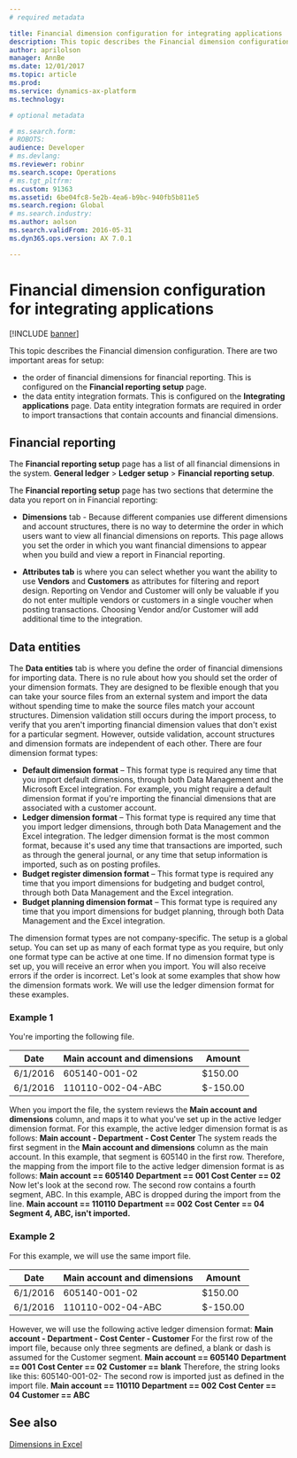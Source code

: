 ```yaml
---
# required metadata

title: Financial dimension configuration for integrating applications
description: This topic describes the Financial dimension configuration for integrating applications page. This page contains two important areas for setup, the order of financial dimensions for financial reporting and the data entity integration formats. Data entity integration formats are required in order to import transactions that contain accounts and financial dimensions.
author: aprilolson
manager: AnnBe
ms.date: 12/01/2017
ms.topic: article
ms.prod: 
ms.service: dynamics-ax-platform
ms.technology: 

# optional metadata

# ms.search.form: 
# ROBOTS: 
audience: Developer
# ms.devlang: 
ms.reviewer: robinr
ms.search.scope: Operations
# ms.tgt_pltfrm: 
ms.custom: 91363
ms.assetid: 6be04fc8-5e2b-4ea6-b9bc-940fb5b811e5
ms.search.region: Global
# ms.search.industry: 
ms.author: aolson
ms.search.validFrom: 2016-05-31
ms.dyn365.ops.version: AX 7.0.1

---
```


# Financial dimension configuration for integrating applications

[!INCLUDE [banner](../includes/banner.md)]

This topic describes the Financial dimension configuration. There are two important areas for setup: 
- the order of financial dimensions for financial reporting. This is configured on the **Financial reporting setup** page. 
- the data entity integration formats. This is configured on the **Integrating applications** page. Data entity integration formats are required in order to import transactions that contain accounts and financial dimensions.

Financial reporting
-------------------

The **Financial reporting setup** page has a list of all financial dimensions in the system. **General ledger** > **Ledger setup** > **Financial reporting setup**.  

The **Financial reporting setup** page has two sections that determine the data you report on in Financial reporting:
 - **Dimensions** tab - Because different companies use different dimensions and account structures, there is no way to determine the order in which users want to view all financial dimensions on reports. This page allows you set the order in which you want financial dimensions to appear when you build and view a report in Financial reporting. 

 - **Attributes tab** is where you can select whether you want the ability to use **Vendors** and **Customers** as attributes for filtering and report design. Reporting on Vendor and Customer will only be valuable if you do not enter multiple vendors or customers in a single voucher when posting transactions. Choosing Vendor and/or Customer will add additional time to the integration.  

## Data entities
The **Data entities** tab is where you define the order of financial dimensions for importing data. There is no rule about how you should set the order of your dimension formats. They are designed to be flexible enough that you can take your source files from an external system and import the data without spending time to make the source files match your account structures. Dimension validation still occurs during the import process, to verify that you aren't importing financial dimension values that don't exist for a particular segment. However, outside validation, account structures and dimension formats are independent of each other. There are four dimension format types:

-   **Default dimension format** – This format type is required any time that you import default dimensions, through both Data Management and the Microsoft Excel integration. For example, you might require a default dimension format if you're importing the financial dimensions that are associated with a customer account.
-   **Ledger dimension format** – This format type is required any time that you import ledger dimensions, through both Data Management and the Excel integration. The ledger dimension format is the most common format, because it's used any time that transactions are imported, such as through the general journal, or any time that setup information is imported, such as on posting profiles.
-   **Budget register dimension format** – This format type is required any time that you import dimensions for budgeting and budget control, through both Data Management and the Excel integration.
-   **Budget planning dimension format** – This format type is required any time that you import dimensions for budget planning, through both Data Management and the Excel integration.

The dimension format types are not company-specific. The setup is a global setup. You can set up as many of each format type as you require, but only one format type can be active at one time. If no dimension format type is set up, you will receive an error when you import. You will also receive errors if the order is incorrect. Let's look at some examples that show how the dimension formats work. We will use the ledger dimension format for these examples.

### Example 1

You're importing the following file.

| Date     | Main account and dimensions | Amount   |
|----------|-----------------------------|----------|
| 6/1/2016 | 605140-001-02               | $150.00  |
| 6/1/2016 | 110110-002-04-ABC           | $-150.00 |

When you import the file, the system reviews the **Main account and dimensions** column, and maps it to what you've set up in the active ledger dimension format. For this example, the active ledger dimension format is as follows: **Main account - Department - Cost Center** The system reads the first segment in the **Main account and dimensions** column as the main account. In this example, that segment is 605140 in the first row. Therefore, the mapping from the import file to the active ledger dimension format is as follows: **Main account == 605140** **Department == 001** **Cost Center == 02** Now let's look at the second row. The second row contains a fourth segment, ABC. In this example, ABC is dropped during the import from the line. **Main account == 110110** **Department == 002** **Cost Center == 04** **Segment 4, ABC, isn't imported.**

### Example 2

For this example, we will use the same import file.

| Date     | Main account and dimensions | Amount   |
|----------|-----------------------------|----------|
| 6/1/2016 | 605140-001-02               | $150.00  |
| 6/1/2016 | 110110-002-04-ABC           | $-150.00 |

However, we will use the following active ledger dimension format: **Main account - Department - Cost Center - Customer** For the first row of the import file, because only three segments are defined, a blank or dash is assumed for the Customer segment. **Main account == 605140** **Department == 001** **Cost Center == 02** **Customer == blank** Therefore, the string looks like this: 605140-001-02- The second row is imported just as defined in the import file. **Main account == 110110** **Department == 002** **Cost Center == 04** **Customer == ABC**

See also
--------

[Dimensions in Excel](dimensions-overview.md)



